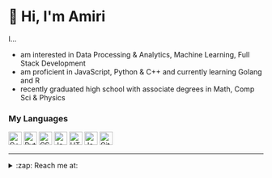 # 👋 Hi, I'm Amiri 

I...
- am interested in Data Processing & Analytics, Machine Learning, Full Stack Development
- am proficient in JavaScript, Python & C++ and currently learning Golang and R
- recently graduated high school with associate degrees in Math, Comp Sci & Physics

### My Languages

<p>
  <img alt="C++" src="https://img.shields.io/badge/C%2B%2B-00599C?style=flat-square&logo=c%2B%2B&logoColor=white" height=26/>
  <img alt="Python" src="https://img.shields.io/badge/-Python-3776AB?style=flat-square&logo=python&logoColor=white" height=26/>
  <img alt="CSS3" src="https://img.shields.io/badge/-CSS3-1572B6?style=flat-square&logo=css3&logoColor=white" height=26/>
  <img alt="JavaScript" src="https://img.shields.io/badge/-JavaScript-F7DF1E?style=flat-square&logo=javascript&logoColor=black" height=26/>
  <img alt="HTML5" src="https://img.shields.io/badge/-HTML5-E34F26?style=flat-square&logo=html5&logoColor=white" height=26/>
  <img alt="Java" src="https://img.shields.io/badge/Java-ED8B00?style=flat-square&logo=java&logoColor=white" height=26/>
  <img alt="Git" src="https://img.shields.io/badge/-Git-F05032?style=flat-square&logo=git&logoColor=white" height=26/>  
</p>

---

<details>
  <summary>:zap: Reach me at: </summary>

<!--XXX-->
1. 🌱 amirihayes1@gmail.com 🌱
2. 🌱 www.linkedin.com/in/amirihayes/ 🌱
<!--END_SECTION:activity-->

</details>

